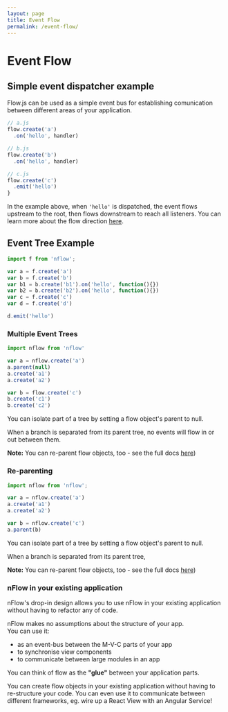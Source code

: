```yaml
---
layout: page
title: Event Flow
permalink: /event-flow/
---
```


# Event Flow

## Simple event dispatcher example
Flow.js can be used as a simple event bus for establishing comunication between different areas of your application.

<figure class='example1' ></figure>
<script type="text/javascript">(function(){
  var f = initTree('.example1')
  var a = f.create('a').on('hello', function(){
    this.emit('hi')
    
  })
  f.create('b').on('hello', function(){})
  f.create('c')
    .emit('hello')
    

}())</script>
```js
// a.js
flow.create('a')
  .on('hello', handler)

// b.js
flow.create('b')
  .on('hello', handler)

// c.js
flow.create('c')
  .emit('hello')
}
```
In the example above, when `'hello'` is dispatched, the event flows upstream to the root, then flows downstream to reach all listeners. You can learn more about the flow direction [here](/flow-direction).


## Event Tree Example
<figure class='example2' ></figure>
<script type="text/javascript">(function(){
var f = initTree('.example2')

  var a = f.create('a')
  var b = f.create('b')
  var c = f.create('c')
  var d = b.create('b1').on('hello', function(){})
  var e = b.create('b2').on('hello', function(){})
  var d = f.create('d')

  d.emit('hello')

}())</script>
```js
import f from 'nflow';

var a = f.create('a')
var b = f.create('b')
var b1 = b.create('b1').on('hello', function(){})
var b2 = b.create('b2').on('hello', function(){})
var c = f.create('c')
var d = f.create('d')

d.emit('hello')
```






### Multiple Event Trees
<figure class='example3' ></figure>
<script type="text/javascript">(function(){
var f = initTree('.example3')

  var a = f.create('a')
  setTimeout(function(){ a.parent(null) }, 2000)
  a.create('a1')
  a.create('a2')

  var b = f.create('c')
  b.create('c1')
  b.create('c2')

}())</script>
```js
import nflow from 'nflow'

var a = nflow.create('a')
a.parent(null)
a.create('a1')
a.create('a2')

var b = flow.create('c')
b.create('c1')
b.create('c2')
```
You can isolate part of a tree by setting a flow object's parent to null.

When a branch is separated from its parent tree, no events will flow in or out between them. 

**Note:** You can re-parent flow objects, too - see the full docs [here]())



### Re-parenting
<figure class='example4' ></figure>
<script type="text/javascript">(function(){
  var f = initTree('.example4')

  var a = f.create('a')
  a.create('a1')
  a.create('a2')
  a.create('a3')

  var b = f.create('b')
  setTimeout(function(){ a.parent(b) }, 2000)
  

}())</script>
```js
import nflow from 'nflow';

var a = nflow.create('a')
a.create('a1')
a.create('a2')

var b = nflow.create('c')
a.parent(b)
```
You can isolate part of a tree by setting a flow object's parent to null.

When a branch is separated from its parent tree, 

**Note:** You can re-parent flow objects, too - see the full docs [here]())


### nFlow in your existing application
nFlow's drop-in design allows you to use nFlow in your existing application without having to refactor any of code.

nFlow makes no assumptions about the structure of your app.
<br />You can use it:

 - as an event-bus between the M-V-C parts of your app
 - to synchronise view components
 - to communicate between large modules in an app

You can think of flow as the **"glue"** between your application parts. 

You can create flow objects in your existing application without having to re-structure your code. You can even use it to communicate between different frameworks, eg. wire up a React View with an Angular Service!
